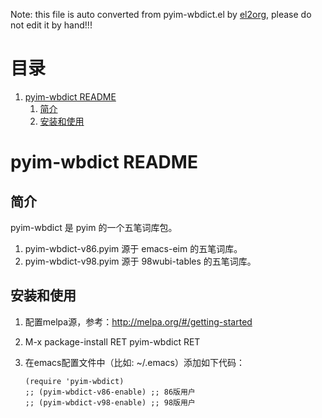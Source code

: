 Note: this file is auto converted from pyim-wbdict.el by [el2org](https://github.com/tumashu/el2org), please do not edit it by hand!!!


# &#30446;&#24405;

1.  [pyim-wbdict README](#org21d4186)
    1.  [简介](#orgad3a375)
    2.  [安装和使用](#org95fe790)


<a id="org21d4186"></a>

# pyim-wbdict README


<a id="orgad3a375"></a>

## 简介

pyim-wbdict 是 pyim 的一个五笔词库包。

1.  pyim-wbdict-v86.pyim 源于 emacs-eim 的五笔词库。
2.  pyim-wbdict-v98.pyim 源于 98wubi-tables 的五笔词库。


<a id="org95fe790"></a>

## 安装和使用

1.  配置melpa源，参考：<http://melpa.org/#/getting-started>
2.  M-x package-install RET pyim-wbdict RET
3.  在emacs配置文件中（比如: ~/.emacs）添加如下代码：
    
        (require 'pyim-wbdict)
        ;; (pyim-wbdict-v86-enable) ;; 86版用户
        ;; (pyim-wbdict-v98-enable) ;; 98版用户

